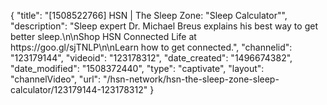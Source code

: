 {
    "title": "[1508522766] HSN | The Sleep Zone: \"Sleep Calculator\"",
    "description": "Sleep expert Dr. Michael Breus explains his best way to get better sleep.\n\nShop HSN Connected Life at https:\/\/goo.gl\/sjTNLP\n\nLearn how to get connected.",
    "channelid": "123179144",
    "videoid": "123178312",
    "date_created": "1496674382",
    "date_modified": "1508372440",
    "type": "captivate",
    "layout": "channelVideo",
    "url": "\/hsn-network\/hsn-the-sleep-zone-sleep-calculator\/123179144-123178312"
}